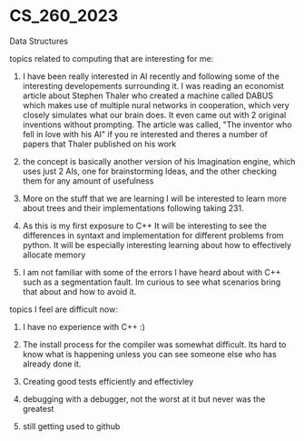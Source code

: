 # CS_260_2023
Data Structures

topics related to computing that are interesting for me:

1. I have been really interested in AI recently and following some of the interesting developements surrounding it. I was reading an economist article about Stephen Thaler who created a machine called DABUS which makes use of multiple nural networks in cooperation, which very closely simulates what our brain does.  It even came out with 2 original inventions without prompting.  The article was called, "The inventor who fell in love with his AI" if you re interested and theres a number of papers that Thaler published on his work

2. the concept is basically another version of his Imagination engine, which uses just 2 AIs, one for brainstorming Ideas, and the other checking them for any amount of usefulness

3. More on the stuff that we are learning I will be interested to learn more about trees and their implementations following taking 231.

4. As this is my first exposure to C++ It will be interesting to see the differences in syntaxt and implementation for different problems from python.  It will be especially interesting learning about how to effectively allocate memory

5. I am not familiar with some of the errors I have heard about with C++ such as a segmentation fault.  Im curious to see what scenarios bring that about and how to avoid it.


topics I feel are difficult now:

1. I have no experience with C++ :)

2. The install process for the compiler was somewhat difficult.  Its hard to know what is happening unless you can see someone else who has already done it.

3. Creating good tests efficiently and effectivley

4. debugging with a debugger, not the worst at it but never was the greatest

5. still getting used to github